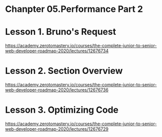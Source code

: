 # Chanpter 05.Performance Part 2

# Lesson 1. Bruno's Request

https://academy.zerotomastery.io/courses/the-complete-junior-to-senior-web-developer-roadmap-2020/lectures/12676734

# Lesson 2. Section Overview

https://academy.zerotomastery.io/courses/the-complete-junior-to-senior-web-developer-roadmap-2020/lectures/12676736

# Lesson 3. Optimizing Code

https://academy.zerotomastery.io/courses/the-complete-junior-to-senior-web-developer-roadmap-2020/lectures/12676729
